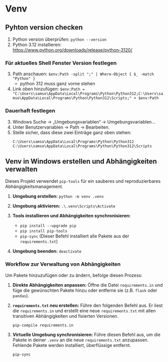 # Venv 

## Pyhton version checken 

1. Python version überprüfen: `python --version`
2. Python 3.12 installieren: https://www.python.org/downloads/release/python-3120/

### Für aktuelles Shell Fenster Version festlegen 

3. Path anschauen: `$env:Path -split ";" | Where-Object { $_ -match "Python" }`
   - python 312 muss ganz vorne stehen 
4. Link oben hinzufügen: `$env:Path = "C:\Users\samso\AppData\Local\Programs\Python\Python312;C:\Users\samso\AppData\Local\Programs\Python\Python312\Scripts;" + $env:Path`

### Dauerhaft festlegen

3. Windows Suche → „Umgebungsvariablen“ → Umgebungsvariablen…
4. Unter Benutzervariablen → Path → Bearbeiten.
5. Stelle sicher, dass diese zwei Einträge ganz oben stehen:
   ```shell
   C:\Users\samso\AppData\Local\Programs\Python\Python312
   C:\Users\samso\AppData\Local\Programs\Python\Python312\Scripts
   ```

## Venv in Windows erstellen und Abhängigkeiten verwalten

Dieses Projekt verwendet `pip-tools` für ein sauberes und reproduzierbares Abhängigkeitsmanagement.

1.  **Umgebung erstellen:**
    `python -m venv .venv`

2.  **Umgebung aktivieren:**
    `.\.venv\Scripts\Activate`

3.  **Tools installieren und Abhängigkeiten synchronisieren:**
    - `pip install --upgrade pip`
    - `pip install pip-tools`
    - `pip-sync` (Dieser Befehl installiert alle Pakete aus der `requirements.txt`)

4.  **Umgebung beenden:**
    `deactivate`

### Workflow zur Verwaltung von Abhängigkeiten

Um Pakete hinzuzufügen oder zu ändern, befolge diesen Prozess:

1.  **Direkte Abhängigkeiten anpassen:**
    Öffne die Datei `requirements.in` und füge die gewünschten Pakete hinzu oder entferne sie (z.B. `flask` oder `pandas`).

2.  **`requirements.txt` neu erstellen:**
    Führe den folgenden Befehl aus. Er liest die `requirements.in` und erstellt eine neue `requirements.txt` mit allen transitiven Abhängigkeiten und fixierten Versionen.
    ```shell
    pip-compile requirements.in
    ```

3.  **Virtuelle Umgebung synchronisieren:**
    Führe diesen Befehl aus, um die Pakete in deiner `.venv` an die neue `requirements.txt` anzupassen. Fehlende Pakete werden installiert, überflüssige entfernt.
    ```shell
    pip-sync
    ```
